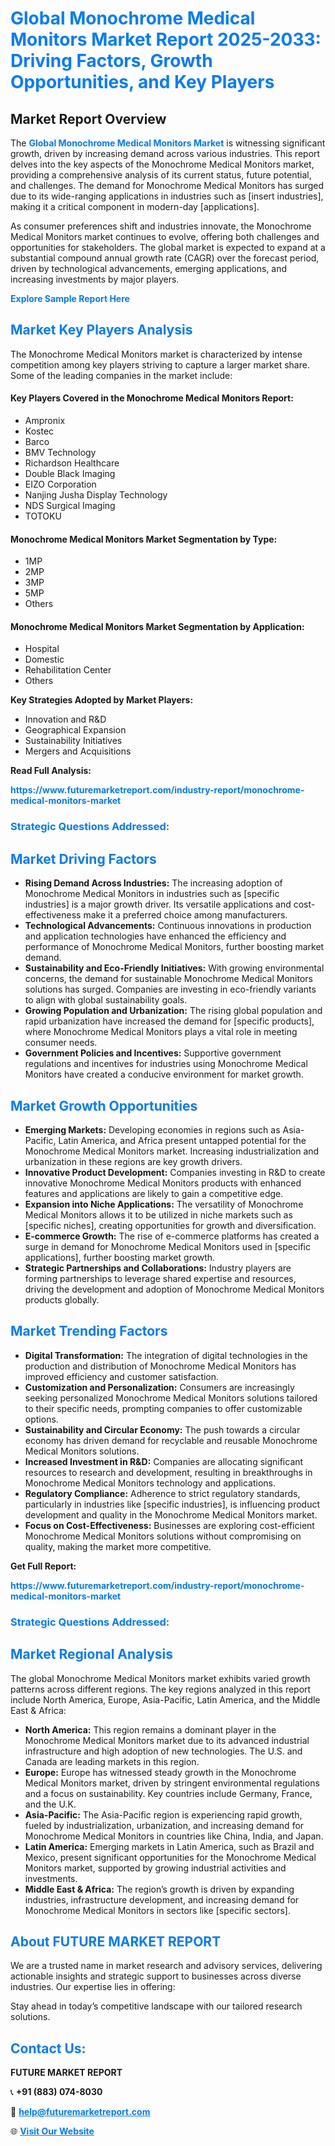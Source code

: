 <h1 style="color: #007BFF;">Global Monochrome Medical Monitors Market Report 2025-2033: Driving Factors, Growth Opportunities, and Key Players</h1>

<section id="overview">
<h2>Market Report Overview</h2>
<p>The <a href="https://www.futuremarketreport.com/industry-report/monochrome-medical-monitors-market" style="color: #007BFF; text-decoration: none;"><strong>Global Monochrome Medical Monitors Market</strong></a> is witnessing significant growth, driven by increasing demand across various industries. This report delves into the key aspects of the Monochrome Medical Monitors market, providing a comprehensive analysis of its current status, future potential, and challenges. The demand for Monochrome Medical Monitors has surged due to its wide-ranging applications in industries such as [insert industries], making it a critical component in modern-day [applications].</p>
<p>As consumer preferences shift and industries innovate, the Monochrome Medical Monitors market continues to evolve, offering both challenges and opportunities for stakeholders. The global market is expected to expand at a substantial compound annual growth rate (CAGR) over the forecast period, driven by technological advancements, emerging applications, and increasing investments by major players.</p>
</section>

<section id="overview">
<p><a href="https://www.futuremarketreport.com/request-sample/reportId=98173" style="color: #007BFF; text-decoration: none;"><strong>Explore Sample Report Here</strong></a></p>
</section>

<section id="key-players">
<h2 style="color: #007BFF;">Market Key Players Analysis</h2>
<p>The Monochrome Medical Monitors market is characterized by intense competition among key players striving to capture a larger market share. Some of the leading companies in the market include:</p>
<h4>Key Players Covered in the Monochrome Medical Monitors Report:</h4>
<ul><li>Ampronix</li><li>Kostec</li><li>Barco</li><li>BMV Technology</li><li>Richardson Healthcare</li><li>Double Black Imaging</li><li>EIZO Corporation</li><li>Nanjing Jusha Display Technology</li><li>NDS Surgical Imaging</li><li>TOTOKU</li></ul>
<h4>Monochrome Medical Monitors Market Segmentation by Type:</h4>
<ul><li>1MP</li><li>2MP</li><li>3MP</li><li>5MP</li><li>Others</li></ul>

<h4>Monochrome Medical Monitors Market Segmentation by Application:</h4>
<ul><li>Hospital</li><li>Domestic</li><li>Rehabilitation Center</li><li>Others</li></ul>
<p><strong>Key Strategies Adopted by Market Players:</strong></p>
<ul>
<li>Innovation and R&D</li>
<li>Geographical Expansion</li>
<li>Sustainability Initiatives</li>
<li>Mergers and Acquisitions</li>
</ul>
</section>

<section>
<p><strong>Read Full Analysis: </strong></p><a href="https://www.futuremarketreport.com/industry-report/monochrome-medical-monitors-market" style="color: #007BFF; text-decoration: none;"><strong>https://www.futuremarketreport.com/industry-report/monochrome-medical-monitors-market</strong></a>
<h3 style="color: #007BFF;">Strategic Questions Addressed:</h3>
</section>

<section id="driving-factors">
<h2 style="color: #007BFF;">Market Driving Factors</h2>
<ul>
<li><strong>Rising Demand Across Industries:</strong> The increasing adoption of Monochrome Medical Monitors in industries such as [specific industries] is a major growth driver. Its versatile applications and cost-effectiveness make it a preferred choice among manufacturers.</li>
<li><strong>Technological Advancements:</strong> Continuous innovations in production and application technologies have enhanced the efficiency and performance of Monochrome Medical Monitors, further boosting market demand.</li>
<li><strong>Sustainability and Eco-Friendly Initiatives:</strong> With growing environmental concerns, the demand for sustainable Monochrome Medical Monitors solutions has surged. Companies are investing in eco-friendly variants to align with global sustainability goals.</li>
<li><strong>Growing Population and Urbanization:</strong> The rising global population and rapid urbanization have increased the demand for [specific products], where Monochrome Medical Monitors plays a vital role in meeting consumer needs.</li>
<li><strong>Government Policies and Incentives:</strong> Supportive government regulations and incentives for industries using Monochrome Medical Monitors have created a conducive environment for market growth.</li>
</ul>
</section>

<section id="growth-opportunities">
<h2 style="color: #007BFF;">Market Growth Opportunities</h2>
<ul>
<li><strong>Emerging Markets:</strong> Developing economies in regions such as Asia-Pacific, Latin America, and Africa present untapped potential for the Monochrome Medical Monitors market. Increasing industrialization and urbanization in these regions are key growth drivers.</li>
<li><strong>Innovative Product Development:</strong> Companies investing in R&D to create innovative Monochrome Medical Monitors products with enhanced features and applications are likely to gain a competitive edge.</li>
<li><strong>Expansion into Niche Applications:</strong> The versatility of Monochrome Medical Monitors allows it to be utilized in niche markets such as [specific niches], creating opportunities for growth and diversification.</li>
<li><strong>E-commerce Growth:</strong> The rise of e-commerce platforms has created a surge in demand for Monochrome Medical Monitors used in [specific applications], further boosting market growth.</li>
<li><strong>Strategic Partnerships and Collaborations:</strong> Industry players are forming partnerships to leverage shared expertise and resources, driving the development and adoption of Monochrome Medical Monitors products globally.</li>
</ul>
</section>

<section id="trending-factors">
<h2 style="color: #007BFF;">Market Trending Factors</h2>
<ul>
<li><strong>Digital Transformation:</strong> The integration of digital technologies in the production and distribution of Monochrome Medical Monitors has improved efficiency and customer satisfaction.</li>
<li><strong>Customization and Personalization:</strong> Consumers are increasingly seeking personalized Monochrome Medical Monitors solutions tailored to their specific needs, prompting companies to offer customizable options.</li>
<li><strong>Sustainability and Circular Economy:</strong> The push towards a circular economy has driven demand for recyclable and reusable Monochrome Medical Monitors solutions.</li>
<li><strong>Increased Investment in R&D:</strong> Companies are allocating significant resources to research and development, resulting in breakthroughs in Monochrome Medical Monitors technology and applications.</li>
<li><strong>Regulatory Compliance:</strong> Adherence to strict regulatory standards, particularly in industries like [specific industries], is influencing product development and quality in the Monochrome Medical Monitors market.</li>
<li><strong>Focus on Cost-Effectiveness:</strong> Businesses are exploring cost-efficient Monochrome Medical Monitors solutions without compromising on quality, making the market more competitive.</li>
</ul>
</section>

<section>
<p><strong>Get Full Report: </strong></p><a href="https://www.futuremarketreport.com/industry-report/monochrome-medical-monitors-market" style="color: #007BFF; text-decoration: none;"><strong>https://www.futuremarketreport.com/industry-report/monochrome-medical-monitors-market</strong></a>
<h3 style="color: #007BFF;">Strategic Questions Addressed:</h3>
</section>


<section id="regional-analysis">
<h2 style="color: #007BFF;">Market Regional Analysis</h2>
<p>The global Monochrome Medical Monitors market exhibits varied growth patterns across different regions. The key regions analyzed in this report include North America, Europe, Asia-Pacific, Latin America, and the Middle East & Africa:</p>
<ul>
<li><strong>North America:</strong> This region remains a dominant player in the Monochrome Medical Monitors market due to its advanced industrial infrastructure and high adoption of new technologies. The U.S. and Canada are leading markets in this region.</li>
<li><strong>Europe:</strong> Europe has witnessed steady growth in the Monochrome Medical Monitors market, driven by stringent environmental regulations and a focus on sustainability. Key countries include Germany, France, and the U.K.</li>
<li><strong>Asia-Pacific:</strong> The Asia-Pacific region is experiencing rapid growth, fueled by industrialization, urbanization, and increasing demand for Monochrome Medical Monitors in countries like China, India, and Japan.</li>
<li><strong>Latin America:</strong> Emerging markets in Latin America, such as Brazil and Mexico, present significant opportunities for the Monochrome Medical Monitors market, supported by growing industrial activities and investments.</li>
<li><strong>Middle East & Africa:</strong> The region’s growth is driven by expanding industries, infrastructure development, and increasing demand for Monochrome Medical Monitors in sectors like [specific sectors].</li>
</ul>
</section>

<footer>
<h2 style="color: #007BFF;">About FUTURE MARKET REPORT</h2>
<p>We are a trusted name in market research and advisory services, delivering actionable insights and strategic support to businesses across diverse industries. Our expertise lies in offering:</p>

<p>Stay ahead in today’s competitive landscape with our tailored research solutions.</p>

<h2 style="color: #007BFF;">Contact Us:</h2>
<p><strong>FUTURE MARKET REPORT</strong></p>
<p>📞 <strong>+91 (883) 074-8030</strong></p>
<p>📧 <strong><a href="mailto:help@futuremarketreport.com" style="color: #007BFF;">help@futuremarketreport.com</a></strong></p>
<p>🌐 <strong><a href="https://www.futuremarketreport.com/" style="color: #007BFF;">Visit Our Website</a></strong></p>
</footer>